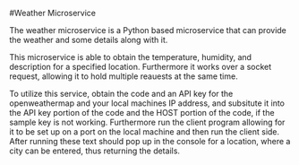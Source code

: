 #Weather Microservice

The weather microservice is a Python based microservice that can provide the weather and some details along with it.

This microservice is able to obtain the temperature, humidity, and description for a specified location. 
Furthermore it works over a socket request, allowing it to hold multiple reauests at the same time.

To utilize this service, obtain the code and an API key for the openweathermap and your local machines IP address, 
and subsitute it into the API key portion of the code and the HOST portion of the code, if the sample key is not working. 
Furthermore run the client program allowing for it to be set up on a port on the local machine and then run the client side.
After running these text should pop up in the console for a location, where a city can be entered, thus returning the details.

